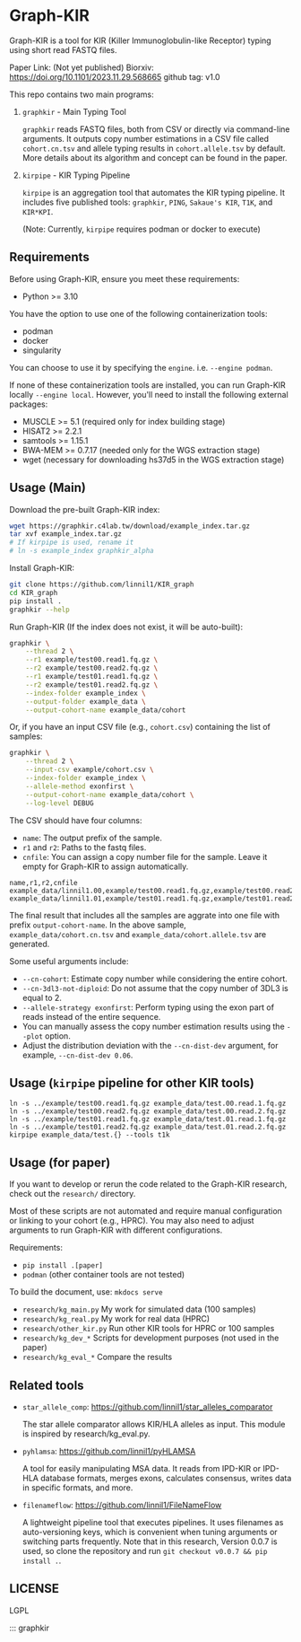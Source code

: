 # Graph-KIR

Graph-KIR is a tool for KIR (Killer Immunoglobulin-like Receptor) typing using short read FASTQ files.

Paper Link: (Not yet published)
Biorxiv: https://doi.org/10.1101/2023.11.29.568665
github tag: v1.0


This repo contains two main programs:

1. `graphkir` - Main Typing Tool
  
    `graphkir` reads FASTQ files, both from CSV or directly via command-line arguments.
    It outputs copy number estimations in a CSV file called `cohort.cn.tsv` and 
    allele typing results in `cohort.allele.tsv` by default.
    More details about its algorithm and concept can be found in the paper.

2. `kirpipe` - KIR Typing Pipeline

    `kirpipe` is an aggregation tool that automates the KIR typing pipeline.
    It includes five published tools: `graphkir`, `PING`, `Sakaue's KIR`, `T1K`, and `KIR*KPI`.

    (Note: Currently, `kirpipe` requires podman or docker to execute)


## Requirements

Before using Graph-KIR, ensure you meet these requirements:

* Python >= 3.10

You have the option to use one of the following containerization tools:

* podman 
* docker
* singularity

You can choose to use it by specifying the `engine`. i.e. `--engine podman`.

If none of these containerization tools are installed, you can run Graph-KIR locally `--engine local`.
However, you'll need to install the following external packages:

* MUSCLE >= 5.1 (required only for index building stage)
* HISAT2 >= 2.2.1
* samtools >= 1.15.1
* BWA-MEM >= 0.7.17 (needed only for the WGS extraction stage)
* wget (necessary for downloading hs37d5 in the WGS extraction stage)


## Usage (Main)

Download the pre-built Graph-KIR index:
``` bash
wget https://graphkir.c4lab.tw/download/example_index.tar.gz
tar xvf example_index.tar.gz
# If kirpipe is used, rename it
# ln -s example_index graphkir_alpha
```

Install Graph-KIR:
``` bash
git clone https://github.com/linnil1/KIR_graph
cd KIR_graph
pip install .
graphkir --help
```

Run Graph-KIR (If the index does not exist, it will be auto-built):

``` bash
graphkir \
    --thread 2 \
    --r1 example/test00.read1.fq.gz \
    --r2 example/test00.read2.fq.gz \
    --r1 example/test01.read1.fq.gz \
    --r2 example/test01.read2.fq.gz \
    --index-folder example_index \
    --output-folder example_data \
    --output-cohort-name example_data/cohort
```

Or, if you have an input CSV file (e.g., `cohort.csv`) containing the list of samples:

``` bash
graphkir \
    --thread 2 \
    --input-csv example/cohort.csv \
    --index-folder example_index \
    --allele-method exonfirst \
    --output-cohort-name example_data/cohort \
    --log-level DEBUG
```

The CSV should have four columns:

* `name`: The output prefix of the sample.
* `r1` and `r2`: Paths to the fastq files.
* `cnfile`: You can assign a copy number file for the sample. Leave it empty for Graph-KIR to assign automatically.

``` csv
name,r1,r2,cnfile
example_data/linnil1.00,example/test00.read1.fq.gz,example/test00.read2.fq.gz,example/test00.assigned.cn.tsv
example_data/linnil1.01,example/test01.read1.fq.gz,example/test01.read2.fq.gz,
```

The final result that includes all the samples are aggrate into one file with prefix `output-cohort-name`.
In the above sample, `example_data/cohort.cn.tsv` and `example_data/cohort.allele.tsv` are generated.

Some useful arguments include:
* `--cn-cohort`: Estimate copy number while considering the entire cohort.
* `--cn-3dl3-not-diploid`: Do not assume that the copy number of 3DL3 is equal to 2.
* `--allele-strategy exonfirst`: Perform typing using the exon part of reads instead of the entire sequence.
* You can manually assess the copy number estimation results using the `--plot` option.
* Adjust the distribution deviation with the `--cn-dist-dev` argument, for example, `--cn-dist-dev 0.06`.


## Usage (`kirpipe` pipeline for other KIR tools)
```
ln -s ../example/test00.read1.fq.gz example_data/test.00.read.1.fq.gz
ln -s ../example/test00.read2.fq.gz example_data/test.00.read.2.fq.gz
ln -s ../example/test01.read1.fq.gz example_data/test.01.read.1.fq.gz
ln -s ../example/test01.read2.fq.gz example_data/test.01.read.2.fq.gz
kirpipe example_data/test.{} --tools t1k
```


## Usage (for paper)

If you want to develop or rerun the code related to the Graph-KIR research, check out the `research/` directory.

Most of these scripts are not automated and require manual configuration or linking to your cohort (e.g., HPRC).
You may also need to adjust arguments to run Graph-KIR with different configurations.

Requirements:
* `pip install .[paper]`
* `podman` (other container tools are not tested)

To build the document, use: `mkdocs serve`

* `research/kg_main.py`         My work for simulated data (100 samples)
* `research/kg_real.py`         My work for real data (HPRC)
* `research/other_kir.py`       Run other KIR tools for HPRC or 100 samples
* `research/kg_dev_*`           Scripts for development purposes (not used in the paper)
* `research/kg_eval_*`          Compare the results


## Related tools
* `star_allele_comp`: https://github.com/linnil1/star_alleles_comparator

  The star allele comparator allows KIR/HLA alleles as input. This module is inspired by research/kg_eval.py.

* `pyhlamsa`: https://github.com/linnil1/pyHLAMSA

  A tool for easily manipulating MSA data. It reads from IPD-KIR or IPD-HLA database formats, merges exons, calculates consensus, writes data in specific formats, and more.

* `filenameflow`: https://github.com/linnil1/FileNameFlow

  A lightweight pipeline tool that executes pipelines. It uses filenames as auto-versioning keys, which is convenient when tuning arguments or switching parts frequently. Note that in this research, Version 0.0.7 is used, so clone the repository and run `git checkout v0.0.7 && pip install .`.

## LICENSE
LGPL


::: graphkir
